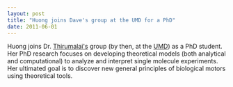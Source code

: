 ```yaml
---
layout: post
title: "Huong joins Dave's group at the UMD for a PhD"
date: 2011-06-01
---
```

Huong joins Dr. [Thirumalai's](https://sites.cns.utexas.edu/thirumalai) group (by then, at the [UMD](http://biotheory.umd.edu/)) as a PhD student. Her PhD research focuses on developing theoretical models (both analytical and computational) to analyze and interpret single molecule experiments. Her ultimated goal is to discover new general principles of biological motors using theoretical tools. 
